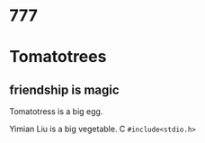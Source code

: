 # 777

# Tomatotrees

## friendship is magic

Tomatotress is a big egg.

Yimian Liu is a big vegetable.
C
`#include<stdio.h>`
